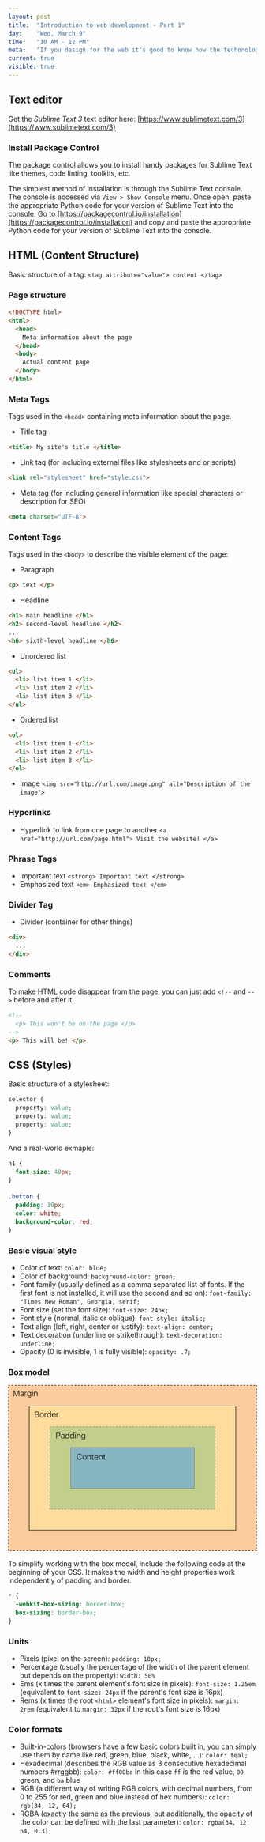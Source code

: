 ```yaml
---
layout: post
title:  "Introduction to web development - Part 1"
day:    "Wed, March 9"
time:   "10 AM - 12 PM"
meta:   "If you design for the web it's good to know how the techonology behind it works. In this lecture we have a first introduction to HTML documents together with the setup of our machine for web development"
current: true
visible: true
---
```


## Text editor

Get the _Sublime Text 3_ text editor here: [https://www.sublimetext.com/3](https://www.sublimetext.com/3)

### Install Package Control

The package control allows you to install handy packages for Sublime Text like themes, code linting, toolkits, etc.

The simplest method of installation is through the Sublime Text console. The console is accessed via `View > Show Console` menu. Once open, paste the appropriate Python code for your version of Sublime Text into the console. Go to [https://packagecontrol.io/installation](https://packagecontrol.io/installation) and copy and paste the appropriate Python code for your version of Sublime Text into the console.

## HTML (Content Structure)

Basic structure of a tag: `<tag attribute="value"> content </tag>`

### Page structure

```html
<!DOCTYPE html>
<html>
  <head>
    Meta information about the page
  </head>
  <body>
    Actual content page
  </body>
</html>
```

### Meta Tags

Tags used in the `<head>` containing meta information about the page.

- Title tag

```html
<title> My site's title </title>
```

- Link tag (for including external files like stylesheets and or scripts)

```html
<link rel="stylesheet" href="style.css">
```

- Meta tag (for including general information like special characters or description for SEO)

```html
<meta charset="UTF-8">
```

<!-- <meta name="viewport" content="width=device-width, initial-scale=1"> -->
<!-- Using the meta viewport value `width=device-width` instructs the page to match the screen’s width in device-independent pixels. This allows the page to reflow content to match different screen sizes, whether rendered on a small mobile phone or a large desktop monitor. [^1] -->

### Content Tags

Tags used in the `<body>` to describe the visible element of the page:

- Paragraph

```html
<p> text </p>
```

- Headline

```html
<h1> main headline </h1>
<h2> second-level headline </h2>
...
<h6> sixth-level headline </h6>
```

- Unordered list

```html
<ul>
  <li> list item 1 </li>
  <li> list item 2 </li>
  <li> list item 3 </li>
</ul>
```

- Ordered list

```html
<ol>
  <li> list item 1 </li>
  <li> list item 2 </li>
  <li> list item 3 </li>
</ol>
```

- Image `<img src="http://url.com/image.png" alt="Description of the image">`

### Hyperlinks

- Hyperlink to link from one page to another `<a href="http://url.com/page.html"> Visit the website! </a>`

### Phrase Tags

- Important text `<strong> Important text </strong>`
- Emphasized text `<em> Emphasized text </em>`

### Divider Tag

- Divider (container for other things)

```html
<div>
  ...
</div>
```

### Comments

To make HTML code disappear from the page, you can just add `<!--` and `-->` before and after it.

```html
<!--
  <p> This won't be on the page </p>
-->
<p> This will be! </p>
```

## CSS (Styles)

Basic structure of a stylesheet:

```css
selector {
  property: value;
  property: value;
  property: value;
}
```

And a real-world exmaple:

```css
h1 {
  font-size: 40px;
}

.button {
  padding: 10px;
  color: white;
  background-color: red;
}
```

### Basic visual style

- Color of text: `color: blue;`
- Color of background: `background-color: green;`
- Font family (usually defined as a comma separated list of fonts. If the first font is not installed, it will use the second and so on): `font-family: "Times New Roman", Georgia, serif;`
- Font size (set the font size): `font-size: 24px;`
- Font style (normal, italic or oblique): `font-style: italic;`
- Text align (left, right, center or justify): `text-align: center;`
- Text decoration (underline or strikethrough): `text-decoration: underline;`
- Opacity (0 is invisible, 1 is fully visible): `opacity: .7;`

### Box model

![Image that shows the box model](../uploads/2016/03/box-model.jpg)

To simplify working with the box model, include the following code at the beginning of your CSS. It makes the width and height properties work independently of padding and border.

```css
* {
  -webkit-box-sizing: border-box;
  box-sizing: border-box;
}
```

### Units

- Pixels (pixel on the screen): `padding: 10px;`
- Percentage (usually the percentage of the width of the parent element but depends on the property): `width: 50%`
- Ems (x times the parent element's font size in pixels): `font-size: 1.25em` (equivalent to `font-size: 24px` if the parent's font size is 16px)
- Rems (x times the root `<html>` element's font size in pixels): `margin: 2rem` (equivalent to `margin: 32px` if the root's font size is 16px)

### Color formats

- Built-in-colors (browsers have a few basic colors built in, you can simply use them by name like red, green, blue, black, white, ...): `color: teal;`
- Hexadecimal (describes the RGB value as 3 consecutive hexadecimal numbers #rrggbb): `color: #ff00ba` In this case `ff` is the red value, `00` green, and `ba` blue
- RGB (a different way of writing RGB colors, with decimal numbers, from 0 to 255 for red, green and blue instead of hex numbers): `color: rgb(34, 12, 64);`
- RGBA (exactly the same as the previous, but additionally, the opacity of the color can be defined with the last parameter): `color: rgba(34, 12, 64, 0.3);`

<!-- [^1]: [Responsive web design basics: set the viewport](https://developers.google.com/web/fundamentals/design-and-ui/responsive/fundamentals/set-the-viewport?hl=en) -->



